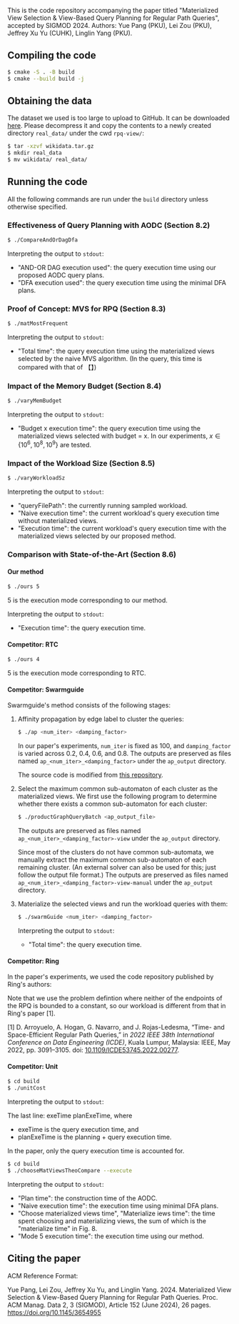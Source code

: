 This is the code repository accompanying the paper titled "Materialized View Selection & View-Based Query Planning for Regular Path Queries", accepted by SIGMOD 2024. Authors: Yue Pang (PKU), Lei Zou (PKU), Jeffrey Xu Yu (CUHK), Linglin Yang (PKU).

## Compiling the code

```bash
$ cmake -S . -B build
$ cmake --build build -j
```

## Obtaining the data

The dataset we used is too large to upload to GitHub. It can be downloaded [here](https://www.jianguoyun.com/p/DRVlc_MQ0J6KCxjF9qYFIAA). Please decompress it and copy the contents to a newly created directory `real_data/` under the cwd `rpq-view/`:

```bash
$ tar -xzvf wikidata.tar.gz
$ mkdir real_data
$ mv wikidata/ real_data/
```

## Running the code

All the following commands are run under the `build` directory unless otherwise specified.

### Effectiveness of Query Planning with AODC (Section 8.2)

```bash
$ ./CompareAndOrDagDfa
```

Interpreting the output to `stdout`:

- "AND-OR DAG execution used": the query execution time using our proposed AODC query plans.
- "DFA execution used": the query execution time using the minimal DFA plans.

### Proof of Concept: MVS for RPQ (Section 8.3)

```bash
$ ./matMostFrequent
```

Interpreting the output to `stdout`:

- "Total time": the query execution time using the materialized views selected by the naive MVS algorithm. (In the query, this time is compared with that of 【】)

### Impact of the Memory Budget (Section 8.4)

```bash
$ ./varyMemBudget
```

Interpreting the output to `stdout`:

- "Budget x execution time": the query execution time using the materialized views selected with budget = x. In our experiments, $x\in\{10^6, 10^8, 10^9\}$ are tested.

### Impact of the Workload Size (Section 8.5)

```bash
$ ./varyWorkloadSz
```

Interpreting the output to `stdout`:

- "queryFilePath": the currently running sampled workload.
- "Naive execution time": the current workload's query execution time without materialized views.
- "Execution time": the current workload's query execution time with the materialized views selected by our proposed method.

### Comparison with State-of-the-Art (Section 8.6)

#### Our method

```bash
$ ./ours 5
```

5 is the execution mode corresponding to our method.

Interpreting the output to `stdout`:

- "Execution time": the query execution time.

#### Competitor: RTC

```bash
$ ./ours 4
```

5 is the execution mode corresponding to RTC.

#### Competitor: Swarmguide

Swarmguide's method consists of the following stages:

1. Affinity propagation by edge label to cluster the queries:

    ```bash
    $ ./ap <num_iter> <damping_factor>
    ```

    In our paper's experiments, `num_iter` is fixed as 100, and `damping_factor` is varied across 0.2, 0.4, 0.6, and 0.8. The outputs are preserved as files named `ap_<num_iter>_<damping_factor>` under the `ap_output` directory.

    The source code is modified from [this repository](https://github.com/jincheng9/AffinityPropagation).

2. Select the maximum common sub-automaton of each cluster as the materialized views. We first use the following program to determine whether there exists a common sub-automaton for each cluster:

    ```bash
    $ ./productGraphQueryBatch <ap_output_file>
    ```

    The outputs are preserved as files named `ap_<num_iter>_<damping_factor>-view` under the `ap_output` directory.

    Since most of the clusters do not have common sub-automata, we manually extract the maximum common sub-automaton of each remaining cluster. (An external solver can also be used for this; just follow the output file format.) The outputs are preserved as files named `ap_<num_iter>_<damping_factor>-view-manual` under the `ap_output` directory.

3. Materialize the selected views and run the workload queries with them:

    ```bash
    $ ./swarmGuide <num_iter> <damping_factor>
    ```

    Interpreting the output to `stdout`:

    - "Total time": the query execution time.

#### Competitor: Ring

In the paper's experiments, we used the code repository published by Ring's authors: 

Note that we use the problem defintion where neither of the endpoints of the RPQ is bounded to a constant, so our workload is different from that in Ring's paper [1].

[1] D. Arroyuelo, A. Hogan, G. Navarro, and J. Rojas-Ledesma, “Time- and Space-Efficient Regular Path Queries,” in *2022 IEEE 38th International Conference on Data Engineering (ICDE)*, Kuala Lumpur, Malaysia: IEEE, May 2022, pp. 3091–3105. doi: [10.1109/ICDE53745.2022.00277](https://doi.org/10.1109/ICDE53745.2022.00277).

#### Competitor: Unit

```bash
$ cd build
$ ./unitCost
```

Interpreting the output to `stdout`:

The last line: exeTime planExeTime, where

- exeTime is the query execution time, and
- planExeTime is the planning + query execution time.

In the paper, only the query execution time is accounted for.



```bash
$ cd build
$ ./chooseMatViewsTheoCompare --execute
```

Interpreting the output to `stdout`:

- "Plan time": the construction time of the AODC.
- "Naive execution time": the execution time using minimal DFA plans.
- "Choose materialized views time", "Materialize iews time": the time spent choosing and materializing views, the sum of which is the "materialize time" in Fig. 8.
- "Mode 5 execution time": the execution time using our method.

## Citing the paper

ACM Reference Format:

Yue Pang, Lei Zou, Jeffrey Xu Yu, and Linglin Yang. 2024. Materialized View Selection & View-Based Query Planning for Regular Path Queries. Proc. ACM Manag. Data 2, 3 (SIGMOD), Article 152 (June 2024), 26 pages. https://doi.org/10.1145/3654955
